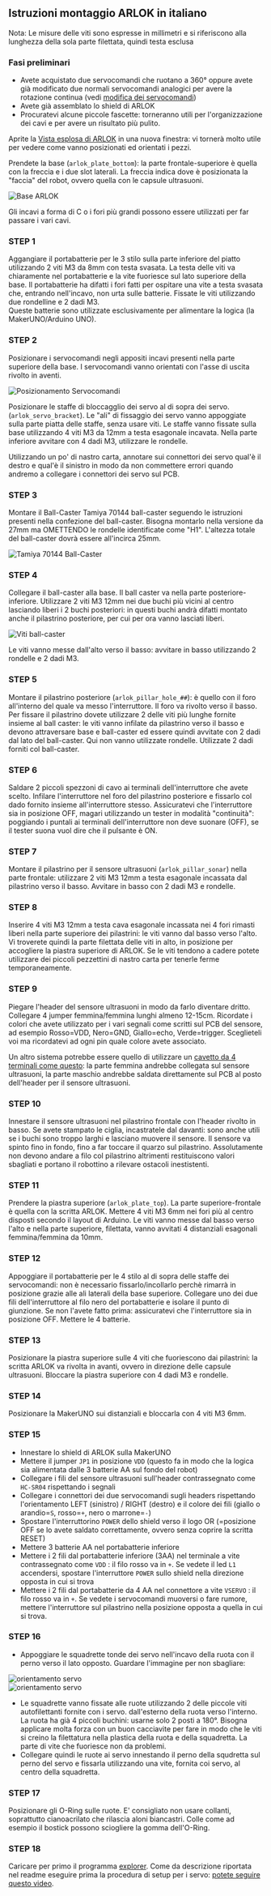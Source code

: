 ## Istruzioni montaggio ARLOK in italiano

Nota: Le misure delle viti sono espresse in millimetri e si riferiscono alla lunghezza della sola parte filettata, quindi testa esclusa

### Fasi preliminari

- Avete acquistato due servocomandi che ruotano a 360° oppure avete già modificato due normali servocomandi analogici per avere la rotazione continua (vedi [modifica dei servocomandi](servo_mod.md))
- Avete già assemblato lo shield di ARLOK
- Procuratevi alcune piccole fascette: torneranno utili per l'organizzazione dei cavi e per avere un risultato più pulito.

Aprite la [Vista esplosa di ARLOK](./media/arlok_3d_exploded.stl) in una nuova finestra: vi tornerà molto utile per vedere come vanno posizionati ed orientati i pezzi.

Prendete la base (`arlok_plate_bottom`): la parte frontale-superiore è quella con la freccia e i due slot laterali. La freccia indica dove è posizionata la "faccia" del robot, ovvero quella con le capsule ultrasuoni.

![Base ARLOK](../media/instructions/plate_bottom_overview.png)

Gli incavi a forma di C o i fori più grandi possono essere utilizzati per far passare i vari cavi.

### STEP 1
Aggangiare il portabatterie per le 3 stilo sulla parte inferiore del piatto utilizzando 2 viti M3 da 8mm con testa svasata.
La testa delle viti va chiaramente nel portabatterie e la vite fuoriesce sul lato superiore della base. Il portabatterie ha difatti i fori fatti per ospitare una vite a testa svasata che, entrando nell'incavo, non urta sulle batterie. Fissate le viti utilizzando due rondelline e 2 dadi M3.  
Queste batterie sono utilizzate esclusivamente per alimentare la logica (la MakerUNO/Arduino UNO).

### STEP 2
Posizionare i servocomandi negli appositi incavi presenti nella parte superiore della base. I servocomandi vanno orientati con l'asse di uscita rivolto in aventi.

![Posizionamento Servocomandi](../media/instructions/servo_alignment.png)

Posizionare le staffe di bloccagglio dei servo al di sopra dei servo. (`arlok_servo_bracket`). Le "ali" di fissaggio dei servo vanno appoggiate sulla parte piatta delle staffe, senza usare viti. Le staffe vanno fissate sulla base utilizzando 4 viti M3 da 12mm a testa esagonale incavata. Nella parte inferiore avvitare con 4 dadi M3, utilizzare le rondelle.

Utilizzando un po' di nastro carta, annotare sui connettori dei servo qual'è il destro e qual'è il sinistro in modo da non commettere errori quando andremo a collegare i connettori dei servo sul PCB.

### STEP 3
Montare il Ball-Caster Tamiya 70144 ball-caster seguendo le istruzioni presenti nella confezione del ball-caster. Bisogna montarlo nella versione da 27mm ma OMETTENDO le rondelle identificate come "H1". L'altezza totale del ball-caster dovrà essere all'incirca 25mm.

![Tamiya 70144 Ball-Caster](../media/instructions/ball_caster_27mm.png)

### STEP 4
Collegare il ball-caster alla base. Il ball caster va nella parte posteriore-inferiore. Utilizzare 2 viti M3 12mm nei due buchi più vicini al centro lasciando liberi i 2 buchi posteriori: in questi buchi andrà difatti montato anche il pilastrino posteriore, per cui per ora vanno lasciati liberi.

![Viti ball-caster](../media/instructions/ballcaster_first_screws.png)

Le viti vanno messe dall'alto verso il basso: avvitare in basso utilizzando 2 rondelle e 2 dadi M3.

### STEP 5
Montare il pilastrino posteriore (`arlok_pillar_hole_##`): è quello con il foro all'interno del quale va messo l'interruttore. Il foro va rivolto verso il basso. Per fissare il pilastrino dovete utilizzare 2 delle viti più lunghe fornite insieme al ball caster: le viti vanno infilate da pilastrino verso il basso e devono attraversare base e ball-caster ed essere quindi avvitate con 2 dadi dal lato del ball-caster. Qui non vanno utilizzate rondelle. Utilizzate 2 dadi forniti col ball-caster.

### STEP 6
Saldare 2 piccoli spezzoni di cavo ai terminali dell'interruttore che avete scelto. Infilare l'interruttore nel foro del pilastrino posteriore e fissarlo col dado fornito insieme all'interruttore stesso. Assicuratevi che l'interruttore sia in posizione OFF, magari utilizzando un tester in modalità "continuità": poggiando i puntali ai terminali dell'interruttore non deve suonare (OFF), se il tester suona vuol dire che il pulsante è ON.

### STEP 7
Montare il pilastrino per il sensore ultrasuoni (`arlok_pillar_sonar`) nella parte frontale: utilizzare 2 viti M3 12mm a testa esagonale incassata dal pilastrino verso il basso. Avvitare in basso con 2 dadi M3 e rondelle.

### STEP 8
Inserire 4 viti M3 12mm a testa cava esagonale incassata nei 4 fori rimasti liberi nella parte superiore dei pilastrini: le viti vanno dal basso verso l'alto. Vi troverete quindi la parte filettata delle viti in alto, in posizione per accogliere la piastra superiore di ARLOK. Se le viti tendono a cadere potete utilizzare dei piccoli pezzettini di nastro carta per tenerle ferme temporaneamente.

### STEP 9
Piegare l'header del sensore ultrasuoni in modo da farlo diventare dritto. Collegare 4 jumper femmina/femmina lunghi almeno 12-15cm. Ricordate i colori che avete utilizzato per i vari segnali come scritti sul PCB del sensore, ad esempio Rosso=VDD, Nero=GND, Giallo=echo, Verde=trigger. Sceglieteli voi ma ricordatevi ad ogni pin quale colore avete associato.

Un altro sistema potrebbe essere quello di utilizzare un [cavetto da 4 terminali come questo](https://www.futurashop.it/cavi-connettori-adattatori/cavi/vari-con-connettore/cavetto-maschio-femmina-30cm-4PIN-1606-CAVOFM4P?tracking=5f004a6ba8be7): la parte femmina andrebbe collegata sul sensore ultrasuoni, la parte maschio andrebbe saldata direttamente sul PCB al posto dell'header per il sensore ultrasuoni. 

### STEP 10
Innestare il sensore ultrasuoni nel pilastrino frontale con l'header rivolto in basso. Se avete stampato le ciglia, incastratele dal davanti: sono anche utili se i buchi sono troppo larghi e lasciano muovere il sensore. Il sensore va spinto fino in fondo, fino a far toccare il quarzo sul pilastrino. Assolutamente non devono andare a filo col pilastrino altrimenti restituiscono valori sbagliati e portano il robottino a rilevare ostacoli inestistenti.

### STEP 11
Prendere la piastra superiore (`arlok_plate_top`). La parte superiore-frontale è quella con la scritta ARLOK. Mettere 4 viti M3 6mm nei fori più al centro disposti secondo il layout di Arduino. Le viti vanno messe dal basso verso l'alto e nella parte superiore, filettata, vanno avvitati 4 distanziali esagonali femmina/femmina da 10mm.

### STEP 12
Appoggiare il portabatterie per le 4 stilo al di sopra delle staffe dei servocomandi: non è necessario fissarlo/incollarlo perchè rimarrà in posizione grazie alle ali laterali della base superiore. Collegare uno dei due fili dell'interruttore al filo nero del portabatterie e isolare il punto di giunzione. Se non l'avete fatto prima: assicuratevi che l'interruttore sia in posizione OFF. Mettere le 4 batterie.

### STEP 13
Posizionare la piastra superiore sulle 4 viti che fuoriescono dai pilastrini: la scritta ARLOK va rivolta in avanti, ovvero in direzione delle capsule ultrasuoni. Bloccare la piastra superiore con 4 dadi M3 e rondelle.

### STEP 14
Posizionare la MakerUNO sui distanziali e bloccarla con 4 viti M3 6mm.

### STEP 15
- Innestare lo shield di ARLOK sulla MakerUNO
- Mettere il jumper `JP1` in posizione `VDD` (questo fa in modo che la logica sia alimentata dalle 3 batterie AA sul fondo del robot)
- Collegare i fili del sensore ultrasuoni sull'header contrassegnato come `HC-SR04` rispettando i segnali
- Collegare i connettori dei due servocomandi sugli headers rispettando l'orientamento LEFT (sinistro) / RIGHT (destro) e il colore dei fili (giallo o arandio=`S`, rosso=`+`, nero o marrone=`-`)
- Spostare l'interruttorino `POWER` dello shield verso il logo OR (=posizione OFF se lo avete saldato correttamente, ovvero senza coprire la scritta RESET)
- Mettere 3 batterie AA nel portabatterie inferiore
- Mettere i 2 fili dal portabatterie inferiore (3AA) nel terminale a vite contrassegnato come `VDD` : il filo rosso va in `+`. Se vedete il led `L1` accendersi, spostare l'interruttore `POWER` sullo shield nella direzione opposta in cui si trova
- Mettere i 2 fili dal portabatterie da 4 AA nel connettore a vite `VSERVO` : il filo rosso va in `+`. Se vedete i servocomandi muoversi o fare rumore, mettere l'interruttore sul pilastrino nella posizione opposta a quella in cui si trova.

### STEP 16
- Appoggiare le squadrette tonde dei servo nell'incavo della ruota con il perno verso il lato opposto. Guardare l'immagine per non sbagliare:

![orientamento servo](../media/instructions/arlok_servo_hub_orientation.png)  
![orientamento servo](../media/instructions/arlok_servo_hub_orientation2.png)

- Le squadrette vanno fissate alle ruote utilizzando 2 delle piccole viti autofilettanti fornite con i servo. dall'esterno della ruota verso l'interno. La ruota ha già 4 piccoli buchini: usarne solo 2 posti a 180°. Bisogna applicare molta forza con un buon cacciavite per fare in modo che le viti si creino la filettatura nella plastica della ruota e della squadretta. La parte di vite che fuoriesce non da problemi.
- Collegare quindi le ruote ai servo innestando il perno della squdretta sul perno del servo e fissarla utilizzando una vite, fornita coi servo, al centro della squadretta. 

### STEP 17
Posizionare gli O-Ring sulle ruote. E' consigliato non usare collanti, soprattutto cianoacrilato che rilascia aloni biancastri. Colle come ad esempio il bostick possono sciogliere la gomma dell'O-Ring.

### STEP 18
Caricare per primo il programma [explorer](../arduino/explorer). Come da descrizione riportata nel readme eseguire prima la procedura di setup per i servo: [potete seguire questo video](https://youtu.be/qzJxrcuSvpU).